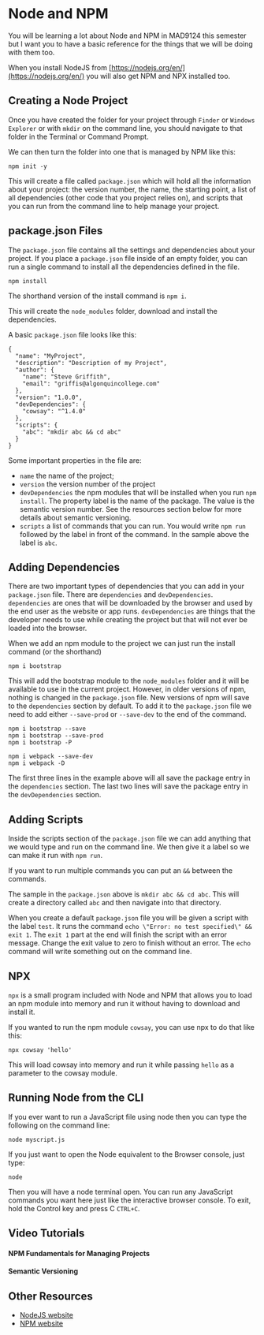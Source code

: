 # Node and NPM

You will be learning a lot about Node and NPM in MAD9124 this semester but I want you to have a basic reference for the things that we will be doing with them too.

When you install NodeJS from [https://nodejs.org/en/](https://nodejs.org/en/) you will also get NPM and NPX installed too.

## Creating a Node Project

Once you have created the folder for your project through `Finder` or `Windows Explorer` or with `mkdir` on the command line, you should navigate to that folder in the Terminal or Command Prompt.

We can then turn the folder into one that is managed by NPM like this:

```
npm init -y
```

This will create a file called `package.json` which will hold all the information about your project: the version number, the name, the starting point, a list of all dependencies (other code that you project relies on), and scripts that you can run from the command line to help manage your project.

## package.json Files

The `package.json` file contains all the settings and dependencies about your project. If you place a `package.json` file inside of an empty folder, you can run a single command to install all the dependencies defined in the file.

```
npm install
```

The shorthand version of the install command is `npm i`.

This will create the `node_modules` folder, download and install the dependencies.

A basic `package.json` file looks like this:

```
{
  "name": "MyProject",
  "description": "Description of my Project",
  "author": {
    "name": "Steve Griffith",
    "email": "griffis@algonquincollege.com"
  },
  "version": "1.0.0",
  "devDependencies": {
    "cowsay": "^1.4.0"
  },
  "scripts": {
    "abc": "mkdir abc && cd abc"
  }
}
```

Some important properties in the file are:
- `name` the name of the project;
- `version` the version number of the project
- `devDependencies` the npm modules that will be installed when you run `npm install`. The property label is the name of the package. The value is the semantic version number. See the resources section below for more details about semantic versioning.
- `scripts` a list of commands that you can run. You would write `npm run` followed by the label in front of the command. In the sample above the label is `abc`.


## Adding Dependencies

There are two important types of dependencies that you can add in your `package.json` file. There are `dependencies` and `devDependencies`. `dependencies` are ones that will be downloaded by the browser and used by the end user as the website or app runs. `devDependencies` are things that the developer needs to use while creating the project but that will not ever be loaded into the browser.

When we add an npm module to the project we can just run the install command (or the shorthand)

```
npm i bootstrap
```

This will add the bootstrap module to the `node_modules` folder and it will be available to use in the current project. However, in older versions of npm, nothing is changed in the `package.json` file. New versions of npm will save to the `dependencies` section by default. To add it to the `package.json` file we need to add either `--save-prod` or `--save-dev` to the end of the command. 

```
npm i bootstrap --save
npm i bootstrap --save-prod
npm i bootstrap -P

npm i webpack --save-dev
npm i webpack -D
```

The first three lines in the example above will all save the package entry in the `dependencies` section. The last two lines will save the package entry in the `devDependencies` section.


## Adding Scripts

Inside the scripts section of the `package.json` file we can add anything that we would type and run on the command line. We then give it a label so we can make it run with `npm run`.

If you want to run multiple commands you can put an `&&` between the commands.

The sample in the `package.json` above is `mkdir abc && cd abc`. This will create a directory called `abc` and then navigate into that directory.

When you create a default `package.json` file you will be given a script with the label `test`. It runs the command `echo \"Error: no test specified\" && exit 1`.  The `exit 1` part at the end will finish the script with an error message. Change the exit value to zero to finish without an error. The `echo` command will write something out on the command line.

## NPX

`npx` is a small program included with Node and NPM that allows you to load an npm module into memory and run it without having to download and install it.

If you wanted to run the npm module `cowsay`, you can use npx to do that like this:

```
npx cowsay 'hello'
```

This will load cowsay into memory and run it while passing `hello` as a parameter to the cowsay module.


## Running Node from the CLI

If you ever want to run a JavaScript file using node then you can type the following on the command line:

```
node myscript.js
```

If you just want to open the Node equivalent to the Browser console, just type:

```
node
```

Then you will have a node terminal open. You can run any JavaScript commands you want here just like the interactive browser console. To exit, hold the Control key and press C `CTRL+C`.


## Video Tutorials

#### NPM Fundamentals for Managing Projects

<YouTube title="NPM Fundamentals for Managing Projects" url="https://www.youtube.com/embed/_LqgURg3BXw">

#### Semantic Versioning

<YouTube title="Semantic Versioning" url="https://www.youtube.com/embed/mpkC6MmKgsQ" />


## Other Resources

- [NodeJS website](https://nodejs.org/en/)
- [NPM website](https://www.npmjs.com/)
